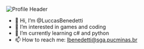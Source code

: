 ![Profile Header](https://github.com/LuccasBenedetti/files/blob/main/welcome.png)

- 👋 Hi, I’m @LuccasBenedetti
- 👀 I’m interested in games and coding
- 🌱 I’m currently learning c# and python
- 📫 How to reach me: lbenedetti@sga.pucminas.br
